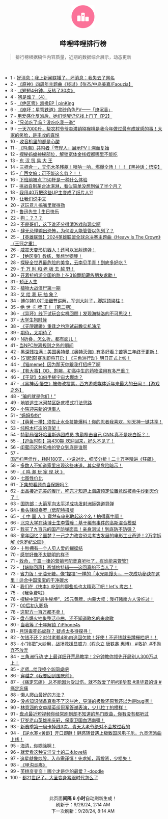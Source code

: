 <div align="center">
    <img src="./assets/icon_rank.png" alt="logo" />
    <h2>哔哩哔哩排行榜</h>
</div>

> 排行榜根据稿件内容质量，近期的数据综合展示，动态更新

<br />

<ul><li><span>1 - <a href=https://www.bilibili.com/BV15YsrefERn>好消息：我上新闻联播了，坏消息：我失去了网名</a></span></li><li><span>2 - <a href=https://www.bilibili.com/BV1LEsdevEMc>《原神》四周年主题曲《经过》【张杰/中岛美嘉/Faouzia】</a></span></li><li><span>3 - <a href=https://www.bilibili.com/BV1bYxueYEcs>《短短4分钟，反转了30次》</a></span></li><li><span>4 - <a href=https://www.bilibili.com/BV1LLsYeuEqR>狗是谁？（4）</a></span></li><li><span>5 - <a href=https://www.bilibili.com/BV1DrsrepEuY>《绝区零》凯撒EP&nbsp;|&nbsp;pinKing</a></span></li><li><span>6 - <a href=https://www.bilibili.com/BV1WixjeCEap>《崩坏：星穹铁道》灵砂角色PV——「燎沉香」</a></span></li><li><span>7 - <a href=https://www.bilibili.com/BV1Xnxje9EhF>用爱感化反派后，她们觉醒记忆找上门了【P2】</a></span></li><li><span>8 - <a href=https://www.bilibili.com/BV18js6eDEna>”兄弟吃了吗？没吃吃我一拳“</a></span></li><li><span>9 - <a href=https://www.bilibili.com/BV1hRs6eREZk>一天7000斤，帮农村爷爷卖滞销猕猴桃是我今年做过最有成就感的事！大家的笑脸，是丰收的喜悦</a></span></li><li><span>10 - <a href=https://www.bilibili.com/BV1Hjsre6ETt>收音机里的都是心酸</a></span></li><li><span>11 - <a href=https://www.bilibili.com/BV17Yx7evEmn>《鸣潮》共鸣者「守岸人」展示PV丨溯而复始</a></span></li><li><span>12 - <a href=https://www.bilibili.com/BV1StsYecEmP>探秘蚂蝗神秘部位，解锁宽体金线蛭都哪里不能吃</a></span></li><li><span>13 - <a href=https://www.bilibili.com/BV19nxue6EXi>东&nbsp;汉&nbsp;贸&nbsp;易&nbsp;大&nbsp;王</a></span></li><li><span>14 - <a href=https://www.bilibili.com/BV1Q5sbepE3e>三棍合一，无伤大圣残躯！唢呐一响，燃爆全场！！！【黑神话：悟空】</a></span></li><li><span>15 - <a href=https://www.bilibili.com/BV1PCsqeiEBn>广西文旅：可不能这么剪？！！</a></span></li><li><span>16 - <a href=https://www.bilibili.com/BV1nrs6eeEcL>下班前被点了50杯是一种什么体验</a></span></li><li><span>17 - <a href=https://www.bilibili.com/BV1AVsDeeExC>挑战自制茅台冰淇淋，看似简单没想到做了半个月？</a></span></li><li><span>18 - <a href=https://www.bilibili.com/BV1z4seeSEBa>我用40万把这些UP主变成了纸片人?!</a></span></li><li><span>19 - <a href=https://www.bilibili.com/BV1PVsrekEPE>让我们说中文</a></span></li><li><span>20 - <a href=https://www.bilibili.com/BV1NusreLEEK>这玩意儿搞嘴里就得劲</a></span></li><li><span>21 - <a href=https://www.bilibili.com/BV1Tms8eSEPq>鲁迅先生&nbsp;|&nbsp;生日快乐</a></span></li><li><span>22 - <a href=https://www.bilibili.com/BV1oNsbebE9Y>狗：？？？</a></span></li><li><span>23 - <a href=https://www.bilibili.com/BV1S1saefEmv>不是哥们，这下谁还分得清游戏和现实啊</a></span></li><li><span>24 - <a href=https://www.bilibili.com/BV1i2s6ecE8U>肆无忌惮输出恐怖，为何没人能管管以色列了？</a></span></li><li><span>25 - <a href=https://www.bilibili.com/BV1apsYeeEYC>【英雄联盟】2024英雄联盟全球总决赛主题曲《Heavy&nbsp;Is&nbsp;The&nbsp;Crown》（王冠之重）</a></span></li><li><span>26 - <a href=https://www.bilibili.com/BV1gPx7esEvn>威震天变形机器人！还可以发射炮弹！</a></span></li><li><span>27 - <a href=https://www.bilibili.com/BV1JGsqeoEav>【绝区零】教练，我想学钢琴！</a></span></li><li><span>28 - <a href=https://www.bilibili.com/BV13wx7edEvG>探秘全世界最危险的美食，云南见手青！到底多好吃？</a></span></li><li><span>29 - <a href=https://www.bilibili.com/BV1fgsveJEhf>千&nbsp;万&nbsp;别&nbsp;和&nbsp;老&nbsp;板&nbsp;去&nbsp;越&nbsp;野！</a></span></li><li><span>30 - <a href=https://www.bilibili.com/BV1C6svefERE>开着挖机游全国的路上在318舞蹈藏族朋友求助！</a></span></li><li><span>31 - <a href=https://www.bilibili.com/BV1oxsDesEAg>矫正人生</a></span></li><li><span>32 - <a href=https://www.bilibili.com/BV1t2s8enE7Z>植物大战僵尸第一期</a></span></li><li><span>33 - <a href=https://www.bilibili.com/BV1HQsUefEE2>又&nbsp;给&nbsp;我&nbsp;玩&nbsp;抽&nbsp;象？</a></span></li><li><span>34 - <a href=https://www.bilibili.com/BV1b5xgeeEfj>博尔特1.0打法细节讲解，军训大肘子，脚踩顶梁柱！</a></span></li><li><span>35 - <a href=https://www.bilibili.com/BV1XaszeDEsv>绝&nbsp;世&nbsp;卡&nbsp;牌&nbsp;王！（第二期）</a></span></li><li><span>36 - <a href=https://www.bilibili.com/BV1Jj46eBEPf>《异环》线下试玩会实机回顾丨发现海特洛的不可思议！</a></span></li><li><span>37 - <a href=https://www.bilibili.com/BV1dusbeoEV7>大学生狗时候</a></span></li><li><span>38 - <a href=https://www.bilibili.com/BV14GseeFEKb>《无限暖暖》重逢之约测试前瞻实机演示</a></span></li><li><span>39 - <a href=https://www.bilibili.com/BV1jCsBexEUv>期待，太期待了</a></span></li><li><span>40 - <a href=https://www.bilibili.com/BV1DxsYehEAP>N折叠，怎么折，都有面儿！</a></span></li><li><span>41 - <a href=https://www.bilibili.com/BV16XxueUE1d>当NPC脱离规则之外的瞬间</a></span></li><li><span>42 - <a href=https://www.bilibili.com/BV15EsYeTEu9>黑深残拉满！美国奥特曼《奥特灭伽》有多好看？苦等三年终于更新！</a></span></li><li><span>43 - <a href=https://www.bilibili.com/BV1ecseeqEE3>[S1起源]赛季即将开启丨《三角洲行动》明日正式上线！</a></span></li><li><span>44 - <a href=https://www.bilibili.com/BV1rvs6eBEVw>【猫meme】因为那天你跟我打招呼了啊</a></span></li><li><span>45 - <a href=https://www.bilibili.com/BV15vsretEGc>【氪大事】OD、割腕，初高中生的药物滥用有多严重？</a></span></li><li><span>46 - <a href=https://www.bilibili.com/BV1eVxjebEBC>【干货】如何手搓宇宙大爆炸？</a></span></li><li><span>47 - <a href=https://www.bilibili.com/BV1nPxjeiEX1>《黑神话:悟空》被修改投票，西方游戏媒体近年来最大的丑闻！【游戏之外】</a></span></li><li><span>48 - <a href=https://www.bilibili.com/BV1Byshe6EnR>“骗的就是你们！”</a></span></li><li><span>49 - <a href=https://www.bilibili.com/BV16dszeNE1t>地铁逃生冰河禁区卧底模式打法思路</a></span></li><li><span>50 - <a href=https://www.bilibili.com/BV1Hes6euES3>小院迎来新的话事人</a></span></li><li><span>51 - <a href=https://www.bilibili.com/BV1TPxLe2Em8>“妈妈抱抱”</a></span></li><li><span>52 - <a href=https://www.bilibili.com/BV1umsaetEc6>【萌黄一槽】须佐止水全技能爆料！你的忍者我喜欢，别天神一键共享！</a></span></li><li><span>53 - <a href=https://www.bilibili.com/BV1PzsYeXETG>纯积木打造的货架！</a></span></li><li><span>54 - <a href=https://www.bilibili.com/BV1WixjeCEuS>特勤局强奸哈里斯选团成员&nbsp;执勤枪击自己&nbsp;CNN:真不是吃白饭？！</a></span></li><li><span>55 - <a href=https://www.bilibili.com/BV139sBemEJX>【逗鱼时刻】第430期&nbsp;欢迎回来，好久不见了！</a></span></li><li><span>56 - <a href=https://www.bilibili.com/BV1chsmesEN2>闺蜜问这种风格的受众到底是谁啊</a></span></li><li><span>57 - <a href=https://www.bilibili.com/BV16F4pexEZR>国产扫黑佳作，耗时180天，小说对比、细节分析！二十万字精讲《狂飙》</a></span></li><li><span>58 - <a href=https://www.bilibili.com/BV1HPsvesExJ>多数人不知道家里出现这些味道，其实是危险暗示！</a></span></li><li><span>59 - <a href=https://www.bilibili.com/BV1nFsherEyZ>《&nbsp;鸣&nbsp;潮&nbsp;玩&nbsp;家&nbsp;现&nbsp;状&nbsp;》</a></span></li><li><span>60 - <a href=https://www.bilibili.com/BV1RxszeREPV>七图性价比</a></span></li><li><span>61 - <a href=https://www.bilibili.com/BV1pkxEe7ENC>下集想看顾总当保姆吗？</a></span></li><li><span>62 - <a href=https://www.bilibili.com/BV1PWxJeJEqt>出品接近完美的餐厅，吃完才知道上海店预定位置竟然被黄牛炒到天价了！</a></span></li><li><span>63 - <a href=https://www.bilibili.com/BV1FLsqeREN3>国防部：火箭军向太平洋成功发射洲际弹道导弹</a></span></li><li><span>64 - <a href=https://www.bilibili.com/BV1yDsrejEeB>鱼头辣妈泰罗（低配特摄版</a></span></li><li><span>65 - <a href=https://www.bilibili.com/BV1QhsUeVEib>《&nbsp;中&nbsp;国&nbsp;人&nbsp;》竟然有电影敢起这个名！拍得真牛啊！</a></span></li><li><span>66 - <a href=https://www.bilibili.com/BV1xQsXeLEZM>北京大学在读博士生李雪曈：基于稀有事件的高斯混合模型</a></span></li><li><span>67 - <a href=https://www.bilibili.com/BV1Dqsze7En2>我买了九百元的国产防弹面具！亲身测试！到底防不防弹？</a></span></li><li><span>68 - <a href=https://www.bilibili.com/BV1gosBe1Ewa>童年回忆？噩梦？一己之力改变恐龙考古发展的电影工业奇迹！2万字拆解《侏罗纪公园》</a></span></li><li><span>69 - <a href=https://www.bilibili.com/BV1VCtneGEgq>十秒拥有一个人见人爱的蝴蝶结</a></span></li><li><span>70 - <a href=https://www.bilibili.com/BV1jVsYe6ELh>感觉好像不太聪明的样子</a></span></li><li><span>71 - <a href=https://www.bilibili.com/BV1P3szeKEL6>救命，千篇一律的营销号配音真听吐了，有谁能来管管?</a></span></li><li><span>72 - <a href=https://www.bilibili.com/BV1f3xEeBEKj>【端脑回声】赛博格特辑——这回真的不当人了！</a></span></li><li><span>73 - <a href=https://www.bilibili.com/BV1ZAs6e8Evu>省力版！无油无糖，像“捏捏”一样的「水光肌馒头」，一次成功秘诀在这里！适合中国宝宝的干净碳水</a></span></li><li><span>74 - <a href=https://www.bilibili.com/BV17ssreNEKK>我们在《快本》吃到的那些瓜也太精彩了吧！let&#39;s&nbsp;考古！</a></span></li><li><span>75 - <a href=https://www.bilibili.com/BV13Vs6e9EzG>《我免费啦》</a></span></li><li><span>76 - <a href=https://www.bilibili.com/BV1iVxjebEke>探秘中国“最牛秘境”，25元黄膘，内蒙大叔：我打赌南方人没吃过！</a></span></li><li><span>77 - <a href=https://www.bilibili.com/BV1nkxjezEcL>00后初入职场</a></span></li><li><span>78 - <a href=https://www.bilibili.com/BV1iJsUeDEr3>这配方一百万都不卖！</a></span></li><li><span>79 - <a href=https://www.bilibili.com/BV11hsheJE5i>盘点爆火抽象整活小曲，还不知道歌名的来收歌</a></span></li><li><span>80 - <a href=https://www.bilibili.com/BV1WVtDe5E2N>当我等了十年解锁了iPhone4s</a></span></li><li><span>81 - <a href=https://www.bilibili.com/BV148xjemEfA>月饼毒死蚂蚁群？&nbsp;疑点太多待探寻！</a></span></li><li><span>82 - <a href=https://www.bilibili.com/BV1mnxge8EWL>欠钱不还？对付老赖48h内追回欠款！好使！不还钱就去蹲栅栏吧！！</a></span></li><li><span>83 - <a href=https://www.bilibili.com/BV1KUsaeoEZk>小“拎把”大妙用，战场救援显威力（程永立&nbsp;唐铁鑫&nbsp;惠博）&nbsp;#救护&nbsp;&nbsp;#不抛弃不放弃</a></span></li><li><span>84 - <a href=https://www.bilibili.com/BV1jLsYeuE7j>三角洲行动&nbsp;史上最详细开荒局教学！2分钟教你领先开局别人300万以上！</a></span></li><li><span>85 - <a href=https://www.bilibili.com/BV11TsXeLEmB>老师…给我换个新同桌吧</a></span></li><li><span>86 - <a href=https://www.bilibili.com/BV1cJsreBEMN>穿越之《我要回到国庆前》</a></span></li><li><span>87 - <a href=https://www.bilibili.com/BV14YxEeWEpE>《痛定忘痛》&nbsp;总不能因为受过伤，就不敢爱了吧#泽华君&nbsp;#泽华君的诗&nbsp;#痛定忘痛</a></span></li><li><span>88 - <a href=https://www.bilibili.com/BV1AFsYenESV>懒人爬山最好的方法？</a></span></li><li><span>89 - <a href=https://www.bilibili.com/BV1EZsUeRE3B>没点知识储备真看不了这些片，导演的极致还原我还以为是bug呢！</a></span></li><li><span>90 - <a href=https://www.bilibili.com/BV1urtUe7Eq2>林意涵的女单精英组冠军答谢表演，少儿拉丁的榜样！</a></span></li><li><span>91 - <a href=https://www.bilibili.com/BV16yskegEMK>盘点最近短视频你经常刷到却不知道的热门歌曲，你有没有都听过</a></span></li><li><span>92 - <a href=https://www.bilibili.com/BV15KsSeJEXH>17岁老山英雄李庆轩，保家卫国血洒南彊！</a></span></li><li><span>93 - <a href=https://www.bilibili.com/BV1XLs6eHEkD>新赛季第一局卡掉线3次，青天大老爷绝对不会放过我的</a></span></li><li><span>94 - <a href=https://www.bilibili.com/BV1KVsoeZEkb>【逆水寒×黄龄】开口即酥！魅惑转音遇上极致国风电子乐，九灵流派曲上线！</a></span></li><li><span>95 - <a href=https://www.bilibili.com/BV1wXszeMEpR>海清，你糊涂啊！</a></span></li><li><span>96 - <a href=https://www.bilibili.com/BV1bbxjeEE8m>就爱看这种又洋又土的二本love综</a></span></li><li><span>97 - <a href=https://www.bilibili.com/BV1DHshexEfg>追星就像炒股，入市需谨慎！先求知，再投资，少损失！</a></span></li><li><span>98 - <a href=https://www.bilibili.com/BV1bxxjenE8f>《甲沟炎疼》</a></span></li><li><span>99 - <a href=https://www.bilibili.com/BV1fRxue7E46>芙桃变变变！哪个才是你的最爱？-doodle</a></span></li><li><span>100 - <a href=https://www.bilibili.com/BV1TvsYexEcj>都21世纪了，大圣变身紧跟时代怎么了</a></span></li></ul>

<br />

<p align=center>此页面<strong>间隔 6 小时</strong>自动刷新生成！<br>刷新于：9/28/24, 2:14 AM<br>下一次刷新：9/28/24, 8:14 AM</p>